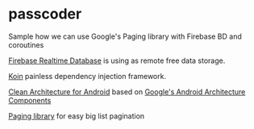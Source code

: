 # passcoder

Sample how we can use Google's Paging library with Firebase BD and coroutines

[Firebase Realtime Database](https://firebase.google.com/products/realtime-database) is using as remote free data storage.

[Koin](https://insert-koin.io) painless dependency injection framework.

[Clean Architecture for Android](https://fernandocejas.com/2018/05/07/architecting-android-reloaded)
based on [Google's Android Architecture Components](https://developer.android.com/topic/libraries/architecture)  

[Paging library](https://developer.android.com/topic/libraries/architecture/paging) for easy big list pagination


